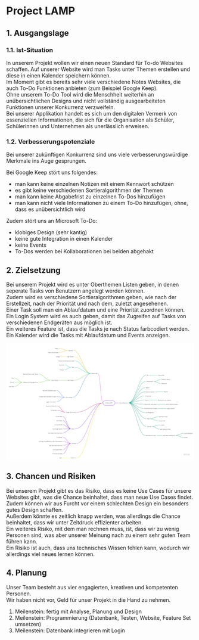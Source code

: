 # Project LAMP

## 1. Ausgangslage

### 1.1. Ist-Situation
In unserem Projekt wollen wir einen neuen Standard für To-do Websites schaffen. Auf unserer Website wird man Tasks unter Themen erstellen und diese in einen Kalender speichern können. <br>
Im Moment gibt es bereits sehr viele verschiedene Notes Websites, die auch To-Do Funktionen anbieten (zum Beispiel Google Keep). <br>
Ohne unserem To-Do Tool wird die Menschheit weiterhin an unübersichtlichen Designs und nicht vollständig ausgearbeiteten Funktionen unserer Konkurrenz verzweifeln. <br>
Bei unserer Applikation handelt es sich um den digitalen Vermerk von essenziellen Informationen, die sich für die Organisation als Schüler, Schülerinnen und Unternehmen als unerlässlich erweisen. 

### 1.2. Verbesserungspotenziale
Bei unserer zukünftigen Konkurrenz sind uns viele verbesserungswürdige Merkmale ins Auge gesprungen.  

Bei Google Keep stört uns folgendes:
- man kann keine einzelnen Notizen mit einem Kennwort schützen
- es gibt keine verschiedenen Sortieralgorithmen der Themen
- man kann keine Abgabefrist zu einzelnen To-Dos hinzufügen
- man kann nicht viele Informationen zu einem To-Do hinzufügen, ohne, dass es unübersichtlich wird

Zudem stört uns an Microsoft To-Do:
- klobiges Design (sehr kantig)
- keine gute Integration in einen Kalender
- keine Events
- To-Dos werden bei Kollaborationen bei beiden abgehakt

## 2. Zielsetzung
Bei unserem Projekt wird es unter Oberthemen Listen geben, in denen seperate Tasks von Benutzern angelegt werden können.<br>
Zudem wird es verschiedene Sortieralgorithmen geben, wie nach der Erstellzeit, nach der Priorität und nach dem, zuletzt angesehenen.<br>
Einer Task soll man ein Ablaufdatum und eine Priorität zuordnen können. <br>
Ein Login System wird es auch geben, damit das Zugreifen auf Tasks von verschiedenen Endgeräten aus möglich ist.<br>
Ein weiteres Feature ist, dass die Tasks je nach Status farbcodiert werden.<br>
Ein Kalender wird die Tasks mit Ablaufdatum und Events anzeigen.

![LAMP Mindmap](LAMP_Mindmap.jpg)

## 3. Chancen und Risiken
Bei unserem Projekt gibt es das Risiko, dass es keine Use Cases für unsere Websites gibt, was die Chance beinhaltet, dass man neue Use Cases findet.<br>
Zudem können wir aus Furcht vor einem schlechten Design ein besonders gutes Design schaffen.<br>
Außerdem könnte es zeitlich knapp werden, was allerdings die Chance beinhaltet, dass wir unter Zeitdruck effizienter arbeiten.<br>
Ein weiteres Risiko, mit dem man rechnen muss, ist, dass wir zu wenig Personen sind, was aber unserer Meinung nach zu einem sehr guten Team führen kann.<br>
Ein Risiko ist auch, dass uns technisches Wissen fehlen kann, wodurch wir allerdings viel neues lernen können.

## 4. Planung
Unser Team besteht aus vier engagierten, kreativen und kompetenten Personen. <br>
Wir haben nicht vor, Geld für unser Projekt in die Hand zu nehmen.

1. Meilenstein: fertig mit Analyse, Planung und Design
2. Meilenstein: Programmierung (Datenbank, Testen, Website, Feature Set umsetzen)
3. Meilenstein: Datenbank integrieren mit Login

